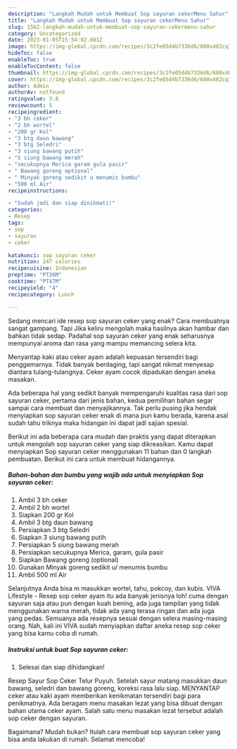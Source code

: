 ```yaml
---
description: "Langkah Mudah untuk Membuat Sop sayuran cekerMenu Sahur"
title: "Langkah Mudah untuk Membuat Sop sayuran cekerMenu Sahur"
slug: 1562-langkah-mudah-untuk-membuat-sop-sayuran-cekermenu-sahur
category: Uncategorized
date: 2023-01-05T15:54:02.601Z
image: https://img-global.cpcdn.com/recipes/3c2fe05d4b7336d6/680x482cq70/sop-sayuran-ceker-foto-resep-utama.jpg
hideToc: false
enableToc: true
enableTocContent: false
thumbnail: https://img-global.cpcdn.com/recipes/3c2fe05d4b7336d6/680x482cq70/sop-sayuran-ceker-foto-resep-utama.jpg
cover: https://img-global.cpcdn.com/recipes/3c2fe05d4b7336d6/680x482cq70/sop-sayuran-ceker-foto-resep-utama.jpg
author: Admin
authorAv: notfound
ratingvalue: 3.8
reviewcount: 5
recipeingredient:
- "3 bh ceker"
- "2 bh wortel"
- "200 gr Kol"
- "3 btg daun bawang"
- "3 btg Seledri"
- "3 siung bawang putih"
- "5 siung bawang merah"
- "secukupnya Merica garam gula pasir"
- " Bawang goreng optional"
- " Minyak goreng sedikit u menumis bumbu"
- "500 ml Air"
recipeinstructions:

- "Sudah jadi dan siap dinikmati!"
categories:
- Resep
tags:
- sop
- sayuran
- ceker

katakunci: sop sayuran ceker 
nutrition: 247 calories
recipecuisine: Indonesian
preptime: "PT26M"
cooktime: "PT47M"
recipeyield: "4"
recipecategory: Lunch

---
```



Sedang mencari ide resep sop sayuran ceker yang enak? Cara membuatnya sangat gampang. Tapi Jika keliru mengolah maka hasilnya akan hambar dan bahkan tidak sedap. Padahal sop sayuran ceker yang enak seharusnya mempunyai aroma dan rasa yang mampu memancing selera kita.


Menyantap kaki atau ceker ayam adalah kepuasan tersendiri bagi penggemarnya. Tidak banyak berdaging, tapi sangat nikmat menyesap diantara tulang-tulangnya. Ceker ayam cocok dipadukan dengan aneka masakan.

Ada beberapa hal yang sedikit banyak mempengaruhi kualitas rasa dari sop sayuran ceker, pertama dari jenis bahan, kedua pemilihan bahan segar sampai cara membuat dan menyajikannya. Tak perlu pusing jika hendak menyiapkan sop sayuran ceker enak di mana pun kamu berada, karena asal sudah tahu triknya maka hidangan ini dapat jadi sajian spesial.


Berikut ini ada beberapa cara mudah dan praktis yang dapat diterapkan untuk mengolah sop sayuran ceker yang siap dikreasikan. Kamu dapat menyiapkan Sop sayuran ceker menggunakan 11 bahan dan 0 langkah pembuatan. Berikut ini cara untuk membuat hidangannya.

<!--inarticleads1-->

##### Bahan-bahan dan bumbu yang wajib ada untuk menyiapkan Sop sayuran ceker:

1. Ambil 3 bh ceker
1. Ambil 2 bh wortel
1. Siapkan 200 gr Kol
1. Ambil 3 btg daun bawang
1. Persiapkan 3 btg Seledri
1. Siapkan 3 siung bawang putih
1. Persiapkan 5 siung bawang merah
1. Persiapkan secukupnya Merica, garam, gula pasir
1. Siapkan  Bawang goreng (optional)
1. Gunakan  Minyak goreng sedikit u/ menumis bumbu
1. Ambil 500 ml Air


Selanjutnya Anda bisa m masukkan wortel, tahu, pokcoy, dan kubis. VIVA Lifestyle - Resep sop ceker ayam itu ada banyak jenisnya loh! cuma dengan sayuran saja atau pun dengan kuah bening, ada juga tampilan yang tidak menggunakan warna merah, tidak ada yang terasa ringan dan ada juga yang pedas. Semuanya ada resepnya sesuai dengan selera masing-masing orang. Nah, kali ini VIVA sudah menyiapkan daftar aneka resep sop ceker yang bisa kamu coba di rumah. 

<!--inarticleads2-->

##### Instruksi untuk buat Sop sayuran ceker:


1. Selesai dan siap dihidangkan!

Resep Sayur Sop Ceker Telur Puyuh. Setelah sayur matang masukkan daun bawang, seledri dan bawang goreng, koreksi rasa lalu siap. MENYANTAP ceker atau kaki ayam memberikan kenikmatan tersendiri bagi para penikmatnya. Ada beragam menu masakan lezat yang bisa dibuat dengan bahan utama ceker ayam. Salah satu menu masakan lezat tersebut adalah sop ceker dengan sayuran. 

Bagaimana? Mudah bukan? Itulah cara membuat sop sayuran ceker yang bisa anda lakukan di rumah. Selamat mencoba!
